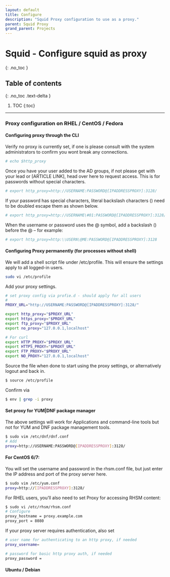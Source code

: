 ```yaml
---
layout: default
title: Configure
description: "Squid Proxy configuration to use as a proxy."
parent: Squid Proxy
grand_parent: Projects
---
```


# Squid - Configure squid as proxy
{: .no_toc }

## Table of contents
{: .no_toc .text-delta }

1. TOC
{:toc}

---

### Proxy configuration on RHEL / CentOS / Fedora


#### Configuring proxy through the CLI


Verify no proxy is currently set, if one is please consult with the system administrators to confirm you wont break any connections. 

```bash
# echo $http_proxy
```


Once you have your user added to the AD groups, if not please get with your lead or [ARTICLE LINK], head over here to request access. This is for passwords without special characters. 

```bash
# export http_proxy=http://USERNAME:PASSWORD@[IPADDRESSPROXY]:3128/
```


If your password has special characters, literal backslash characters (\) need to be doubled escape them as shown below.

```bash
# export http_proxy=http://USERNAME\#01:PASSWORD@[IPADDRESSPROXY]:3128/
```


When the username or password uses the @ symbol, add a backslash (\) before the @ – for example:

```bash
# export http_proxy=http:\\USERN\@ME:PASSWORD@[IPADDRESSPROXY]:3128
```


#### Configuring Proxy permanently (for processes without shell)


We will add a shell script file under /etc/profile. This will ensure the settings apply to all logged-in users.

```bash
sudo vi /etc/profile
```


Add your proxy settings.

```bash
# set proxy config via profie.d - should apply for all users
# 
PROXY_URL="http://USERNAME:PASSWORD@[IPADDRESSPROXY]:3128/"

export http_proxy="$PROXY_URL"
export https_proxy="$PROXY_URL"
export ftp_proxy="$PROXY_URL"
export no_proxy="127.0.0.1,localhost"

# For curl
export HTTP_PROXY="$PROXY_URL"
export HTTPS_PROXY="$PROXY_URL"
export FTP_PROXY="$PROXY_URL"
export NO_PROXY="127.0.0.1,localhost"
```


Source the file when done to start using the proxy settings, or alternatively logout and back in.

```bash
$ source /etc/profile
```


Confirm via

```bash
$ env | grep -i proxy
```


#### Set proxy for YUM|DNF package manager


The above settings will work for Applications and command-line tools but not for YUM and DNF package management tools.

```bash
$ sudo vim /etc/dnf/dnf.conf
# Add
proxy=http://USERNAME:PASSWORD@[IPADDRESSPROXY]:3128/

```


#### For CentOS 6/7:

You will set the username and password in the rhsm.conf file, but just enter the IP address and port of the proxy server here. 

```bash
$ sudo vim /etc/yum.conf
proxy=http://[IPADDRESSPROXY]:3128/
```

For RHEL users, you’ll also need to set Proxy for accessing RHSM content:

```bash
$ sudo vi /etc/rhsm/rhsm.conf
# Configure
proxy_hostname = proxy.example.com
proxy_port = 8080
```

If your proxy server requires authentication, also set

```bash
# user name for authenticating to an http proxy, if needed
proxy_username=

# password for basic http proxy auth, if needed
proxy_password =
```

#### Ubuntu / Debian 
